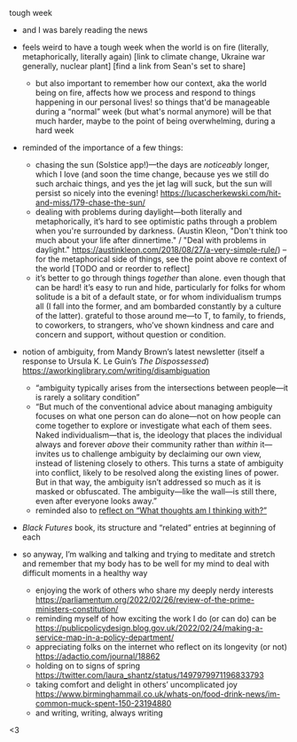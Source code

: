 tough week
- and I was barely reading the news
- feels weird to have a tough week when the world is on fire (literally, metaphorically, literally again) [link to climate change, Ukraine war generally, nuclear plant] [find a link from Sean's set to share]
	- but also important to remember how our context, aka the world being on fire, affects how we process and respond to things happening in our personal lives! so things that'd be manageable during a “normal” week (but what's normal anymore) will be that much harder, maybe to the point of being overwhelming, during a hard week


- reminded of the importance of a few things:
	- chasing the sun (Solstice app!)—the days are _noticeably_ longer, which I love (and soon the time change, because yes we still do such archaic things, and yes the jet lag will suck, but the sun will persist so nicely into the evening! https://lucascherkewski.com/hit-and-miss/179-chase-the-sun/
	- dealing with problems during daylight—both literally and metaphorically, it’s hard to see optimistic paths through a problem when you're surrounded by darkness. (Austin Kleon, "Don't think too much about your life after dinnertime." / "Deal with problems in daylight." https://austinkleon.com/2018/08/27/a-very-simple-rule/) – for the metaphorical side of things, see the point above re context of the world [TODO and or reorder to reflect]
	- it’s better to go through things _together_ than alone. even though that can be hard! it’s easy to run and hide, particularly for folks for whom solitude is a bit of a default state, or for whom individualism trumps all (I fall into the former, and am bombarded constantly by a culture of the latter). grateful to those around me—to T, to family, to friends, to coworkers, to strangers, who’ve shown kindness and care and concern and support, without question or condition.

- notion of ambiguity, from Mandy Brown’s latest newsletter (itself a response to Ursula K. Le Guin’s _The Dispossessed_) https://aworkinglibrary.com/writing/disambiguation
	- “ambiguity typically arises from the intersections between people—it is rarely a solitary condition”
	- “But much of the conventional advice about managing ambiguity focuses on what one person can do alone—not on how people can come together to explore or investigate what each of them sees. Naked individualism—that is, the ideology that places the individual always and forever *above* their community rather than *within* it—invites us to challenge ambiguity by declaiming our own view, instead of listening closely to others. This turns a state of ambiguity into conflict, likely to be resolved along the existing lines of power. But in that way, the ambiguity isn’t addressed so much as it is masked or obfuscated. The ambiguity—like the wall—is still there, even after everyone looks away.”
	- reminded also to [reflect on “What thoughts am I thinking with?”](https://aworkinglibrary.com/writing/case-for-rereading)
- _Black Futures_ book, its structure and “related” entries at beginning of each

- so anyway, I’m walking and talking and trying to meditate and stretch and remember that my body has to be well for my mind to deal with difficult moments in a healthy way
	- enjoying the work of others who share my deeply nerdy interests https://parliamentum.org/2022/02/26/review-of-the-prime-ministers-constitution/
	- reminding myself of how exciting the work I do (or can do) can be https://publicpolicydesign.blog.gov.uk/2022/02/24/making-a-service-map-in-a-policy-department/
	- appreciating folks on the internet who reflect on its longevity (or not) https://adactio.com/journal/18862
	- holding on to signs of spring https://twitter.com/laura_shantz/status/1497979971196833793
	- taking comfort and delight in others’ uncomplicated joy https://www.birminghammail.co.uk/whats-on/food-drink-news/im-common-muck-spent-150-23194880
	- and writing, writing, always writing

<3